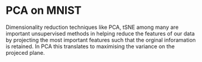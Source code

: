 # PCA on MNIST
Dimensionality reduction techniques like PCA, tSNE among many are important unsupervised methods in helping reduce the features of our data by projecting the most important features such that the orginal inforamation is retained. In PCA this translates to maximising the variance on the projeced plane.

